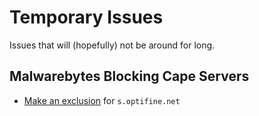 # Temporary Issues 
Issues that will (hopefully) not be around for long. 

## Malwarebytes Blocking Cape Servers 
- [Make an exclusion](https://support.malwarebytes.com/hc/en-us/articles/360038479234) for `s.optifine.net` 